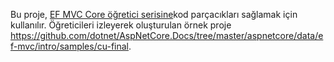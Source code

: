 Bu proje, [EF MVC Core öğretici serisine](https://docs.microsoft.com/aspnet/core/data/ef-mvc/intro)kod parçacıkları sağlamak için kullanılır. Öğreticileri izleyerek oluşturulan örnek proje https://github.com/dotnet/AspNetCore.Docs/tree/master/aspnetcore/data/ef-mvc/intro/samples/cu-final.
